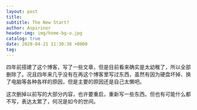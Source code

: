 ```yaml
---
layout: post
title: 
subtitle: The New Start?
author: Aspirinor
header-img: img/home-bg-o.jpg 
catalog: true
date: 2020-04-21 11:30:38 +0800
tag: 
---
```


四年前搭建了这个博客，写了一些文章，但是目前看来确实是太幼稚了，所以全部删除了。况且四年来几乎没有在再这个博客里写过东西，虽然有因为硬盘坏掉、换了电脑等各种各样的原因，但是主要的原因还是自己太懒吧。

这次删掉以前写的大部分内容，也许要重启，重新写一些东西。但也有可能什么都不写，表达太累了，何况是如今的世间。